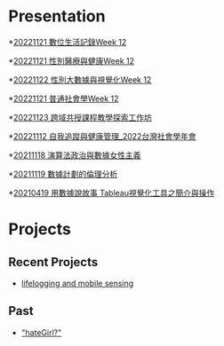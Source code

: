 # Presentation
*[20221121 數位生活記錄Week 12]()

*[20221121 性別醫療與健康Week 12]()

*[20221122 性別大數據與視覺化Week 12]()

*[20221121 普通社會學Week 12]()

*[20221123 跨域共授課程教學探索工作坊](https://docs.google.com/presentation/d/e/2PACX-1vTFsglAN0SPUYqPMlJn-7S0r2C6A8oXPTqBuCcYGK3X4JoeH_Bpo7qq5fexbxADQhXX8HWplMTZw6uh/pub?start=false&loop=false&delayms=3000)

*[20221112 自我追蹤與健康管理_2022台灣社會學年會]()

*[20211118 演算法政治與數據女性主義]()

*[20211119 數據計劃的倫理分析]()

*[20210419 用數據說故事 Tableau視覺化工具之簡介與操作]()


# Projects

## Recent Projects
* [lifelogging and mobile sensing]()

## Past
* ["hateGirl?"]()

